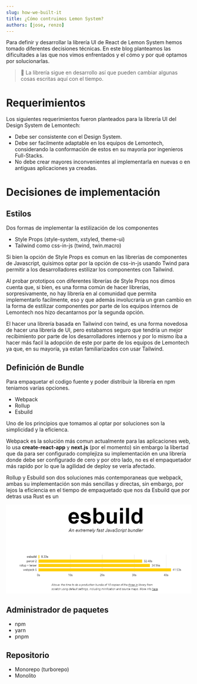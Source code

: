 ```yaml
---
slug: how-we-built-it
title: ¿Cómo contruimos Lemon System?
authors: [jose, renzo]
---
```


Para definir y desarrollar la librería UI de React de Lemon System hemos tomado diferentes decisiones técnicas. En este blog planteamos las dificultades a las que nos vimos enfrentados y el cómo y por qué optamos por solucionarlas.

<!--truncate-->

> 🚧 La librería sigue en desarrollo así que pueden cambiar algunas cosas escritas aquí con el tiempo.


# Requerimientos

Los siguientes requerimientos fueron planteados para la librería UI del Design System de Lemontech:

- Debe ser consistente con el Design System.
- Debe ser facilmente adaptable en los equipos de Lemontech, considerando la conformación de estos en su mayoría por ingenieros Full-Stacks.
- No debe crear mayores inconvenientes al implementarla en nuevas o en antiguas aplicaciones ya creadas.

# Decisiones de implementación 

## Estilos

Dos formas de implementar la estilización de los componentes

- Style Props (style-system, xstyled, theme-ui)
- Tailwind como css-in-js (twind, twin.macro)

Si bien la opción de Style Props es comun en las librerías de componentes de Javascript, quisimos optar por la opción de css-in-js usando Twind para permitir a los desarrolladores estilizar los componentes con Tailwind. 

Al probar prototipos con diferentes librerías de Style Props nos dimos cuenta que, si bien, es una forma común de hacer librerías, sorpresivamente, no hay librería en al comunidad que permita implementarlo facilmente, eso y que además involucraría un gran cambio en la forma de estilizar componentes por parte de los equipos internos de Lemontech nos hizo decantarnos por la segunda opción.

El hacer una librería basada en Tailwind con twind, es una forma novedosa de hacer una librería de UI, pero estabamos seguro que tendría un mejor recibimiento por parte de los desarrolladores internos y por lo mismo iba a hacer más facil la adopción de este por parte de los equipos de Lemontech ya que, en su mayoría, ya estan familiarizados con usar Tailwind.

## Definición de Bundle

Para empaquetar el codigo fuente y poder distribuir la librería en npm teniamos varías opciones.

- Webpack
- Rollup
- Esbuild

Uno de los principios que tomamos al optar por soluciones son la simplicidad y la eficienca. 

Webpack es la solución más comun actualmente para las aplicaciones web, lo usa **create-react-app** y **next.js** (por el momento) sin embargo la libertad que da para ser configurado complejiza su implementación en una librería donde debe ser configurado de cero y por otro lado, no es el empaquetador más rapido por lo que la agilidad de deploy se vería afectado. 

Rollup y Esbuild son dos soluciones más contemporaneas que webpack, ambas su implementación son más sencillas y directas, sin embargo, por lejos la eficiencia en el tiempo de empaquetado que nos da Esbuild que por detras usa Rust es un   

![Esbuild comparation](./esbuild-comparation.png)

## Administrador de paquetes

- npm
- yarn
- pnpm

## Repositorio

- Monorepo (turborepo)
- Monolito

